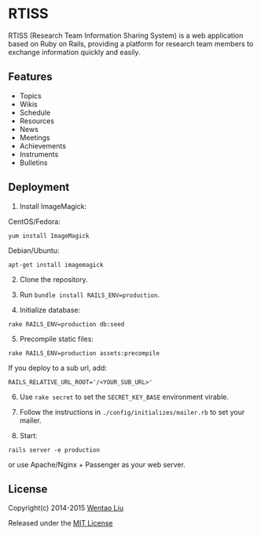 # RTISS

RTISS (Research Team Information Sharing System) is a web application based on Ruby on Rails, providing a platform for research team members to exchange information quickly and easily.

## Features

* Topics
* Wikis
* Schedule
* Resources
* News
* Meetings
* Achievements
* Instruments
* Bulletins

## Deployment

1. Install ImageMagick:

  CentOS/Fedora:

  ```
  yum install ImageMagick
  ```
  Debian/Ubuntu:

  ```
  apt-get install imagemagick
  ```

2. Clone the repository.

3. Run `bundle install RAILS_ENV=production`.

4. Initialize database:

  ```
  rake RAILS_ENV=production db:seed
  ```

5. Precompile static files:

  ```
  rake RAILS_ENV=production assets:precompile
  ```

  If you deploy to a sub url, add:

  ```
  RAILS_RELATIVE_URL_ROOT='/<YOUR_SUB_URL>'
  ```

6. Use `rake secret` to set the `SECRET_KEY_BASE`  environment virable.

7. Follow the instructions in `./config/initializes/mailer.rb` to set your mailer.

8. Start:

  ```
  rails server -e production
  ```

  or use Apache/Nginx + Passenger as your web server.

## License

Copyright(c) 2014-2015 [Wentao Liu](https://github.com/wentaoliu)

Released under the [MIT License](http://www.opensource.org/licenses/MIT)
